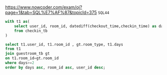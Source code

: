 https://www.nowcoder.com/exam/oj?page=1&tab=SQL%E7%AF%87&topicId=375
`SQL44`

```sql
with t1 as(
    select user_id, room_id, datediff(checkout_time,checkin_time) as days
    from checkin_tb
)

select t1.user_id, t1.room_id , gt.room_type, t1.days
from t1 
join guestroom_tb gt
on t1.room_id=gt.room_id
where days>=2
order by days asc, room_id asc, user_id desc;
```
